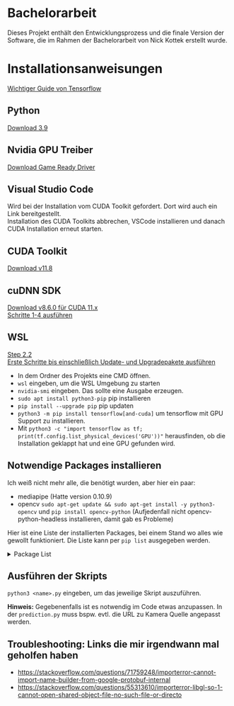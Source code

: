 # Bachelorarbeit
Dieses Projekt enthält den Entwicklungsprozess und die finale Version der Software, die im Rahmen der Bachelorarbeit von Nick Kottek erstellt wurde.

# Installationsanweisungen
[Wichtiger Guide von Tensorflow](https://www.tensorflow.org/install/pip#windows-wsl2)

## Python
[Download 3.9](https://www.python.org/downloads/release/python-390/)

## Nvidia GPU Treiber
[Download Game Ready Driver](https://www.nvidia.com/download/index.aspx)

## Visual Studio Code
Wird bei der Installation vom CUDA Toolkit gefordert. Dort wird auch ein Link bereitgestellt.  
Installation des CUDA Toolkits abbrechen, VSCode installieren und danach CUDA Installation erneut starten.

## CUDA Toolkit
[Download v11.8](https://developer.nvidia.com/cuda-11-8-0-download-archive?target_os=Windows&target_arch=x86_64&target_version=11&target_type=exe_network)

## cuDNN SDK
[Download v8.6.0 für CUDA 11.x](https://developer.nvidia.com/rdp/cudnn-archive)  
[Schritte 1-4 ausführen](https://docs.nvidia.com/deeplearning/cudnn/install-guide/index.html#installwindows)

## WSL
[Step 2.2](https://docs.nvidia.com/cuda/wsl-user-guide/index.html)  
[Erste Schritte bis einschließlich Update- und Upgradepakete ausführen](https://learn.microsoft.com/de-de/windows/wsl/setup/environment#get-started)

- In dem Ordner des Projekts eine CMD öffnen.  
- `wsl` eingeben, um die WSL Umgebung zu starten  
- `nvidia-smi` eingeben. Das sollte eine Ausgabe erzeugen.  
- `sudo apt install python3-pip` pip installieren
- `pip install --upgrade pip` pip updaten
- `python3 -m pip install tensorflow[and-cuda]` um tensorflow mit GPU Support zu installieren.
- Mit `python3 -c "import tensorflow as tf; print(tf.config.list_physical_devices('GPU'))"` herausfinden,
ob die Installation geklappt hat und eine GPU gefunden wird. 

## Notwendige Packages installieren

Ich weiß nicht mehr alle, die benötigt wurden, aber hier ein paar:

- mediapipe (Hatte version 0.10.9)
- opencv `sudo apt-get update && sudo apt-get install -y python3-opencv` und `pip install opencv-python` 
(Aufjedenfall nicht opencv-python-headless installieren, damit gab es Probleme)

Hier ist eine Liste der installierten Packages, bei einem Stand wo alles wie gewollt funktioniert.
Die Liste kann per `pip list` ausgegeben werden.

<details>
    <summary>Package List</summary>

    absl-py                      2.0.0  
    astunparse                   1.6.3  
    attrs                        23.2.0  
    blinker                      1.4  
    cachetools                   5.3.2  
    certifi                      2023.11.17  
    cffi                         1.16.0  
    charset-normalizer           3.3.2  
    command-not-found            0.3  
    contourpy                    1.2.0  
    cryptography                 3.4.8  
    cycler                       0.12.1  
    dbus-python                  1.2.18  
    distro                       1.7.0  
    distro-info                  1.1+ubuntu0.2  
    flatbuffers                  23.5.26  
    fonttools                    4.47.2  
    gast                         0.5.4  
    google-auth                  2.26.1  
    google-auth-oauthlib         1.2.0  
    google-pasta                 0.2.0  
    grpcio                       1.60.0  
    h5py                         3.10.0  
    httplib2                     0.20.2  
    idna                         3.6  
    importlib-metadata           4.6.4  
    jeepney                      0.7.1  
    keras                        2.15.0  
    keyring                      23.5.0  
    kiwisolver                   1.4.5  
    launchpadlib                 1.10.16  
    lazr.restfulclient           0.14.4  
    lazr.uri                     1.0.6  
    libclang                     16.0.6  
    Markdown                     3.5.2  
    MarkupSafe                   2.1.3  
    matplotlib                   3.8.2  
    mediapipe                    0.10.9  
    ml-dtypes                    0.2.0  
    more-itertools               8.10.0  
    netifaces                    0.11.0  
    numpy                        1.26.3  
    nvidia-cublas-cu12           12.2.5.6  
    nvidia-cuda-cupti-cu12       12.2.142  
    nvidia-cuda-nvcc-cu12        12.2.140  
    nvidia-cuda-nvrtc-cu12       12.2.140  
    nvidia-cuda-runtime-cu12     12.2.140  
    nvidia-cudnn-cu12            8.9.4.25  
    nvidia-cufft-cu12            11.0.8.103  
    nvidia-curand-cu12           10.3.3.141  
    nvidia-cusolver-cu12         11.5.2.141  
    nvidia-cusparse-cu12         12.1.2.141  
    nvidia-nccl-cu12             2.16.5  
    nvidia-nvjitlink-cu12        12.2.140  
    oauthlib                     3.2.0  
    opencv-contrib-python        4.9.0.80  
    opt-einsum                   3.3.0  
    packaging                    23.2  
    pillow                       10.2.0  
    pip                          23.3.2  
    protobuf                     3.20.3  
    pyasn1                       0.5.1  
    pyasn1-modules               0.3.0  
    pycparser                    2.21  
    PyGObject                    3.42.1  
    PyJWT                        2.3.0  
    pyparsing                    2.4.7  
    python-apt                   2.4.0+ubuntu2  
    python-dateutil              2.8.2  
    PyYAML                       5.4.1  
    requests                     2.31.0  
    requests-oauthlib            1.3.1  
    rsa                          4.9  
    SecretStorage                3.3.1  
    setuptools                   59.6.0  
    six                          1.16.0  
    sounddevice                  0.4.6  
    systemd-python               234  
    tensorboard                  2.15.1  
    tensorboard-data-server      0.7.2  
    tensorflow                   2.15.0.post1  
    tensorflow-estimator         2.15.0  
    tensorflow-io-gcs-filesystem 0.35.0  
    termcolor                    2.4.0  
    typing_extensions            4.9.0  
    ubuntu-advantage-tools       8001  
    ufw                          0.36.1  
    unattended-upgrades          0.1  
    urllib3                      2.1.0  
    wadllib                      1.3.6  
    Werkzeug                     3.0.1  
    wheel                        0.37.1  
    wrapt                        1.14.1  
    zipp                         1.0.0
</details>

## Ausführen der Skripts
`python3 <name>.py` eingeben, um das jeweilige Skript auszuführen.

**Hinweis:** Gegebenenfalls ist es notwendig im Code etwas anzupassen. 
In der `prediction.py` muss bspw. evtl. die URL zu Kamera Quelle angepasst werden.

## Troubleshooting: Links die mir irgendwann mal geholfen haben

- https://stackoverflow.com/questions/71759248/importerror-cannot-import-name-builder-from-google-protobuf-internal
- https://stackoverflow.com/questions/55313610/importerror-libgl-so-1-cannot-open-shared-object-file-no-such-file-or-directo

